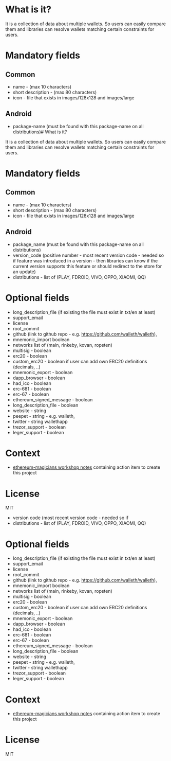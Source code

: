 # What is it?

It is a collection of data about multiple wallets. So users can easily compare them and libraries can resolve wallets matching certain constraints for users.

# Mandatory fields
## Common

 * name - (max 10 characters)
 * short description - (max 80 characters)
 * icon - file that exists in images/128x128 and images/large

## Android

 * package-name (must be found with this package-name on all distributions)# What is it?

It is a collection of data about multiple wallets. So users can easily compare them and libraries can resolve wallets matching certain constraints for users.

# Mandatory fields
## Common

 * name - (max 10 characters)
 * short description - (max 80 characters)
 * icon - file that exists in images/128x128 and images/large

## Android

 * package_name (must be found with this package-name on all distributions)
 * version_code (positive number - most recent version code - needed so if feature was introduced in a version - then libraries can know if the current version supports this feature or should redirect to the store for an update)
 * distributions - list of (PLAY, FDROID, VIVO, OPPO, XIAOMI, QQ)

# Optional fields

 * long_description_file (if existing the file must exist in txt/en at least)
 * support_email
 * license
 * root_commit
 * github (link to github repo - e.g. https://github.com/walleth/walleth),
 * mnemonic_import boolean
 * networks list of (main, rinkeby, kovan, ropsten)
 * multisig - boolean
 * erc20 - boolean
 * custom_erc20 - boolean if user can add own ERC20 definitions (decimals, ..)
 * mnemonic_export - boolean
 * dapp_browser - boolean
 * had_ico  - boolean
 * erc-681  - boolean
 * erc-67  - boolean
 * ethereum_signed_message  - boolean
 * long_description_file  - boolean
 * website - string
 * peepet - string - e.g. walleth,
 * twitter - string wallethapp
 * trezor_support  - boolean
 * leger_support  - boolean
 
# Context

 * [ethereum-magicians workshop notes](https://ethereum-magicians.org/t/notes-fom-the-wallet-workshop-at-web3-ux-unconference-in-berlin/1292) containing action item to create this project

# License

MIT
 * version code (most recent version code - needed so if 
 * distributions - list of (PLAY, FDROID, VIVO, OPPO, XIAOMI, QQ)

# Optional fields

 * long_description_file (if existing the file must exist in txt/en at least)
 * support_email
 * license
 * root_commit
 * github (link to github repo - e.g. https://github.com/walleth/walleth),
 * mnemonic_import boolean
 * networks list of (main, rinkeby, kovan, ropsten)
 * multisig - boolean
 * erc20 - boolean
 * custom_erc20 - boolean if user can add own ERC20 definitions (decimals, ..)
 * mnemonic_export - boolean
 * dapp_browser - boolean
 * had_ico  - boolean
 * erc-681  - boolean
 * erc-67  - boolean
 * ethereum_signed_message  - boolean
 * long_description_file  - boolean
 * website - string
 * peepet - string - e.g. walleth,
 * twitter - string wallethapp
 * trezor_support  - boolean
 * leger_support  - boolean
 
# Context

 * [ethereum-magicians workshop notes](https://ethereum-magicians.org/t/notes-fom-the-wallet-workshop-at-web3-ux-unconference-in-berlin/1292) containing action item to create this project

# License

MIT
